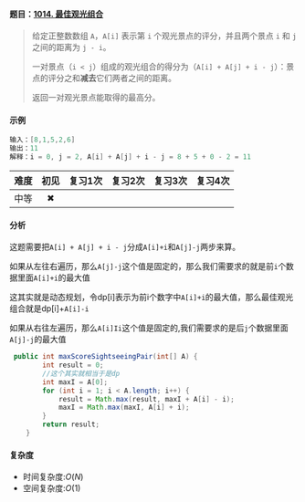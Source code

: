 #### 题目：[1014. 最佳观光组合](https://leetcode-cn.com/problems/best-sightseeing-pair/)

> 
> 给定正整数数组 `A`，`A[i]` 表示第 `i` 个观光景点的评分，并且两个景点 `i` 和 `j` 之间的距离为 `j - i`。
>
> 一对景点（`i < j`）组成的观光组合的得分为（`A[i] + A[j] + i - j`）：景点的评分之和**减去**它们两者之间的距离。
>
> 返回一对观光景点能取得的最高分。

#### 示例

```java
输入：[8,1,5,2,6]
输出：11
解释：i = 0, j = 2, A[i] + A[j] + i - j = 8 + 5 + 0 - 2 = 11
```

| 难度 | 初见 | 复习1次 | 复习2次 | 复习3次 | 复习4次 |
| :--: | :--: | :-----: | :-----: | :-----: | :-----: |
| 中等 |  ✖   |         |         |         |         |

#### 分析

这题需要把``A[i] + A[j] + i - j``分成``A[i]+i``和``A[j]-j``两步来算。

如果从左往右遍历，那么``A[j]-j``这个值是固定的，那么我们需要求的就是前``i``个数据里面``A[i]+i``的最大值

这其实就是动态规划，令dp[i]表示为前i个数字中``A[i]+i``的最大值，那么最佳观光组合就是dp[i]+``A[i]-i``

如果从右往左遍历，那么``A[i]Ii``这个值是固定的,我们需要求的是后``j``个数据里面``A[j]-j``的最大值

```java
 public int maxScoreSightseeingPair(int[] A) {
        int result = 0;
     	//这个其实就相当于是dp
        int maxI = A[0];
        for (int i = 1; i < A.length; i++) {
            result = Math.max(result, maxI + A[i] - i);
            maxI = Math.max(maxI, A[i] + i);
        }
        return result;
    }
```

#### 复杂度

- 时间复杂度:$O(N)$
- 空间复杂度:$O(1)$

